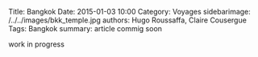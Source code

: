 Title: Bangkok 
Date: 2015-01-03 10:00
Category: Voyages
sidebarimage: /../../images/bkk_temple.jpg
authors: Hugo Roussaffa, Claire Cousergue
Tags: Bangkok
summary: article commig soon

work in progress
